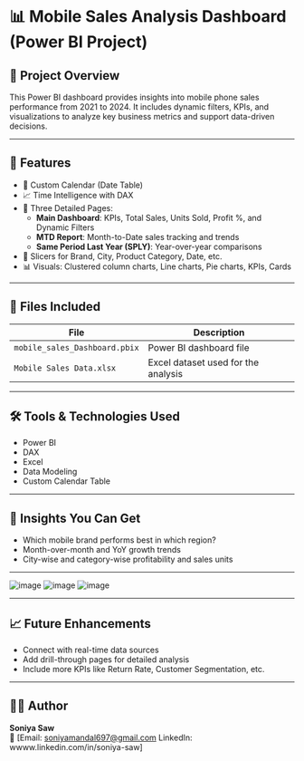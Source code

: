 # 📊 Mobile Sales Analysis Dashboard (Power BI Project)

## 📁 Project Overview
This Power BI dashboard provides insights into mobile phone sales performance from 2021 to 2024. It includes dynamic filters, KPIs, and visualizations to analyze key business metrics and support data-driven decisions.

---

## 📌 Features

- 📅 Custom Calendar (Date Table)
- 📈 Time Intelligence with DAX
- 📄 Three Detailed Pages:
  - **Main Dashboard**: KPIs, Total Sales, Units Sold, Profit %, and Dynamic Filters
  - **MTD Report**: Month-to-Date sales tracking and trends
  - **Same Period Last Year (SPLY)**: Year-over-year comparisons
- 🔎 Slicers for Brand, City, Product Category, Date, etc.
- 📊 Visuals: Clustered column charts, Line charts, Pie charts, KPIs, Cards

---

## 📂 Files Included

| File | Description |
|------|-------------|
| `mobile_sales_Dashboard.pbix` | Power BI dashboard file |
| `Mobile Sales Data.xlsx` | Excel dataset used for the analysis |

---

## 🛠 Tools & Technologies Used

- Power BI
- DAX
- Excel
- Data Modeling
- Custom Calendar Table

---

## 📌 Insights You Can Get

- Which mobile brand performs best in which region?
- Month-over-month and YoY growth trends
- City-wise and category-wise profitability and sales units

---


![image](https://github.com/user-attachments/assets/05ce46b2-4120-47aa-8d0c-4fc3dca848f5)
![image](https://github.com/user-attachments/assets/ee4fb7eb-5ff6-4475-b019-547d21cc1b7f)
![image](https://github.com/user-attachments/assets/e2994994-0475-4ac9-acf4-9158d4947745)

---

## 📈 Future Enhancements

- Connect with real-time data sources
- Add drill-through pages for detailed analysis
- Include more KPIs like Return Rate, Customer Segmentation, etc.

---

## 🙋‍♀️ Author

**Soniya Saw**  
📧 [Email: soniyamandal697@gmail.com 
LinkedIn: wwww.linkedin.com/in/soniya-saw]
